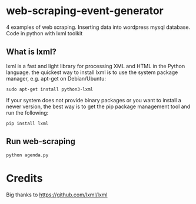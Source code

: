 # web-scraping-event-generator
4 examples of web scraping. Inserting data into wordpress mysql database. Code in python with lxml toolkit 

## What is lxml?
lxml is a fast and light library for processing XML and HTML in the Python language.
the quickest way to install lxml is to use the system package manager, e.g. apt-get on Debian/Ubuntu:

```sudo apt-get install python3-lxml```

If your system does not provide binary packages or you want to install a newer version, the best way is to get the pip package management tool and run the following:

```pip install lxml```

## Run web-scraping

```python agenda.py```

# Credits
Big thanks to
https://github.com/lxml/lxml
